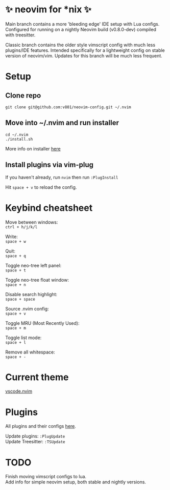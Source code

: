 # :sparkles: neovim for *nix :sparkles:

Main branch contains a more 'bleeding edge' IDE setup with Lua configs.  Configured for running on a nightly Neovim build (v0.8.0-dev) compiled with treesitter.  

Classic branch contains the older style vimscript config with much less plugins/IDE features.  Intended specifically for a lightweight config on stable version of neovim/vim.  Updates for this branch will be much less frequent.

# Setup

## Clone repo
`git clone git@github.com:v801/neovim-config.git ~/.nvim`

## Move into ~/.nvim and run installer
`cd ~/.nvim`  
`./install.sh`

More info on installer [here](https://github.com/v801/neovim-config/blob/main/install.sh)

## Install plugins via vim-plug
If you haven't already, run `nvim` then run `:PlugInstall`

Hit `space + v` to reload the config.

# Keybind cheatsheet

Move between windows:  
`ctrl + h/j/k/l`

Write:  
`space + w`

Quit:  
`space + q`

Toggle neo-tree left panel:  
`space + t`

Toggle neo-tree float window:  
`space + n`

Disable search highlight:  
`space + space`

Source .nvim config:  
`space + v`

Toggle MRU (Most Recently Used):  
`space + m`

Toggle list mode:  
`space + l`

Remove all whitespace:  
`space + -`

# Current theme

[vscode.nvim](https://github.com/Mofiqul/vscode.nvim)

# Plugins

All plugins and their configs [here](https://github.com/v801/neovim-config/blob/main/lua/plugins.lua).

Update plugins: `:PlugUpdate`  
Update Treesitter: `:TSUpdate`

# TODO
Finish moving vimscript configs to lua.  
Add info for simple neovim setup, both stable and nightly versions.
